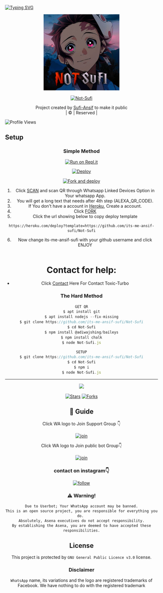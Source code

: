 [![Typing SVG](https://readme-typing-svg.herokuapp.com?font=Frutiger&color=%2336BCF7&size=32&lines=ᴡᴇʟᴄᴏᴍᴇ+ᴛᴏ+ɴᴏᴛ-ꜱᴜꜰɪ;ᴛʜɪꜱ+ʙᴏᴛ+ᴍᴀᴅᴇ+ʙy+ᴀɴꜱɪꜰ+%26+JIFI)](https://git.io/typing-svg)
<div align="center">
        <img src="not-sugi.jpg" alt="GIF" width="250" height="250"/>
</p>

<a href="#"><img title="Not-Sufi" src="https://img.shields.io/badge/Not-Sufi-green?colorA=%23ff0000&colorB=%23017e40&style=for-the-badge"></a>
</p>
  <p align="center">
</p>
</div>
<p align="center">
Project created by <a href="https://github.com/its-me-ansif-sufi">Sufi-Ansif</a> to make it public
    <br>
       | © |
        Reserved |
    <br> 
</p>

![Profile Views](https://hits.seeyoufarm.com/api/count/incr/badge.svg?url=https://github.com/its-me-ansif-sufi/Not-Sufi&title=Not-Sufi%20Views)

## Setup
<div align="center">

  ### Simple Method
 
[![Run on Repl.it](https://repl.it/badge/github/quiec/whatsAlfa)](https://replit.com/@its-me-ansif-sufi/Not-Sufi?v=1)
  

[![Deploy](https://www.herokucdn.com/deploy/button.svg)](https://heroku.com/deploy?template=https://github.com/its-me-ansif-sufi/Not-Sufi) 
        
<a href="https://github.com/its-me-ansif-sufi/Not-Sufi/fork"><img align="center" src="https://i.imgur.com/nfRl7cd.jpeg" alt="Fork and deploy" height="112" width="300" /></a>
<br>
        
1. Click [SCAN](https://replit.com/@its-me-ansif-sufi/Not-Sufi?v=1) and scan QR through Whatsapp Linked Devices Option in Your whatsapp App.
2. You will get a long text that needs after 4th step (ALEXA_QR_CODE).
3. If You don't have a account in [Heroku](https://signup.heroku.com/), Create a account.
4. Click [FORK](https://github.com/its-me-ansif-sufi/Not-Sufi/fork)
5. Click the url showing below to copy deploy template
```
https://heroku.com/deploy?template=https://github.com/its-me-ansif-sufi/Not-Sufi
``` 
6. Now change its-me-ansif-sufi with your github username and click ENJOY<br>
   <br>
# Contact for help:
   * Click [Contact](https://wa.me/916380260672?text=Need+Help🙂) Here For Contact Toxic-Turbo
 
### The Hard Method
```js
GET QR
$ apt install git
$ apt install nodejs --fix-missing
$ git clone https://github.com/its-me-ansif-sufi/Not-Sufi
$ cd Not-Sufi
$ npm install @adiwajshing/baileys
$ npm install chalk
$ node Not-Sufi.js
```
      
```js
SETUP
$ git clone https://github.com/its-me-ansif-sufi/Not-Sufi
$ cd Not-Sufi
$ npm i
$ node Not-Sufi.js
```

----

  <p align="center">
  <a href="https://github.com/its-me-ansif-sufi/Not-Sufi">
    
<a href="https://github.com/its-me-ansif-sufi/followers">
<img src="https://img.shields.io/github/repo-size/farhan-dqz/Julie-Mwol?color=green&label=Repo%20total%20size&style=plastic">
<p align="center">
<a href="https://github.com/its-me-ansif-sufi/Not-Sufi/followers"
<img title="Followers" src="https://img.shields.io/github/followers/TOXICTURBO?color=blue&style=flat-square"></a>
<a href="https://github.com/its-me-ansif-sufi/Not-Sufi/stargazers/"><img title="Stars" src="https://img.shields.io/github/stars/its-me-ansif-sufi/Not-Sufi?color=blue&style=flat-trangle"></a>
<a href="https://github.com/its-me-ansif-sufi/Not-Sufi/network/members"><img title="Forks" src="https://img.shields.io/github/forks/its-me-ansif-sufi/Not-Sufi?color=blue&style=flat-trangle"></a>
</p>

## 📢 Guide
Click WA logo to Join Support Group 👇
    <br>
<br>
  [![join](https://github.com/Alien-alfa/PublicBot/blob/main/wlogo.svg.png)](https://chat.whatsapp.com/ItBIrnVUOX8AwTTNJn21Ih)
  <div align="center">


Click WA logo to Join public bot Group👇
    <br>
<br>
  [![join](https://github.com/Alien-alfa/PublicBot/blob/main/wlogo.svg.png)](https://chat.whatsapp.com/ItBIrnVUOX8AwTTNJn21Ih)
  <div align="center">

  </div>



### contact on instagram👇

[![follow](https://i.ibb.co/zHdm4Hj/images-5-2.jpg)](https://www.instagram.com/_not_sufi_)


### ⚠️ Warning! 
```
Due to Userbot; Your WhatsApp account may be banned.
This is an open source project, you are responsible for everything you do. 
Absolutely, Asena executives do not accept responsibility.
By establishing the Asena, you are deemed to have accepted these responsibilities.
```
    
    


## License
This project is protected by `GNU General Public Licence v3.0` license.

### Disclaimer
`WhatsApp` name, its variations and the logo are registered trademarks of Facebook. We have nothing to do with the registered trademark
